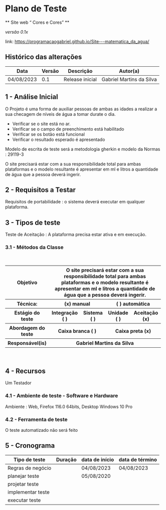 
# Plano de Teste

** Site web “ Cores e Cores” **

*versão 0.1x*

link:  https://programacaogabriel.github.io/Site---matematica_da_agua/

## Histórico das alterações

   Data	| Versão |	Descrição   | Autor(a)
-----------|--------|----------------|-----------------
04/08/2023 |  0.1   | Release inicial | Gabriel Martins da Silva


## 1 - Análise Inicial

O Projeto é uma forma de auxiliar pessoas de ambas as idades a realizar a sua checagem de níveis de água a tomar durate o dia.

* Verificar se o site está no ar.
* Verificar se o campo de preenchimento está habilitado
* Verificar se os botão está funcional
* Verificar o resultado esperado é apresentado

Modelo de escrita de teste será a metodologia gherkin e modelo da Normas : 29119-3

O site precisará estar com a sua responsibilidade total para ambas plataformas e o modelo resultante é apresentar em ml e litros a quantidade de água que a pessoa deverá ingerir.


## 2 - Requisitos a Testar

Requisitos de portabilidade : o sistema deverá executar em qualquer plataforma.

## 3 - Tipos de teste

Teste de Aceitação : A plataforma precisa estar ativa e em execução.

### 3.1 - Métodos da Classe
<br/>
<table>
	<tr>
    	<th>
        	Objetivo
    	</th>
    	<th colspan="4">
        	O site precisará estar com a sua responsibilidade total para ambas plataformas e o modelo resultante é apresentar em ml e litros a quantidade de água que a pessoa deverá ingerir.
    	</th>
	</tr>
	<tr>
    	<th>
        	Técnica:
    	</th>
    	<th colspan="2">
        	(x) manual
    	</th>
    	<th colspan="2">
        	( ) automática
    	</th>
	</tr>
	<tr>
    	<th>
        	Estágio do teste
    	</th>
    	<th>
        	Integração ( )
    	</th>
    	<th>
        	Sistema ( )
    	</th>
    	<th>
        	Unidade ( )
    	</th>
    	<th>
        	Aceitação (x)
    	</th>
	</tr>
	<tr>
    	<th>
        	Abordagem do teste
    	</th>
    	<th colspan="2">
        	Caixa branca ( )
    	</th>
    	<th colspan="2">
        	Caixa preta (x)
    	</th>
	</tr>
	<tr>
    	<th>
        	Responsável(is)
    	</th>
    	<th colspan="4">
        	Gabriel Martins da Silva
    	</th>
	</tr>
</table>
<br/>

## 4 - Recursos

Um Testador


### 4.1 - Ambiente de teste - Software e Hardware

Ambiente : Web, Firefox 116.0 64bits, Desktop
Windows 10 Pro


### 4.2 - Ferramenta de teste

O teste automatizado não será feito


## 5 - Cronograma

Tipo de teste  	| Duração | data de início | data de término
-------------------|---------|----------------|-----------------
Regras de negócio |		| 04/08/2023	| 04/08/2023
planejar teste 	|     	| 05/08/2020
projetar teste 	|     	|  	| 
implementar teste |     	|  	
executar teste 	|     	|  	| 